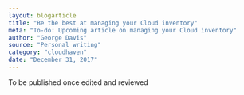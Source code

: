 ```yaml
---
layout: blogarticle
title: "Be the best at managing your Cloud inventory"
meta: "To-do: Upcoming article on managing your Cloud inventory"
author: "George Davis"
source: "Personal writing"
category: "cloudhaven"
date: "December 31, 2017"
---
```


To be published once edited and reviewed